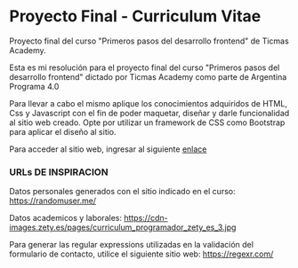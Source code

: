 # Proyecto Final - Curriculum Vitae 
Proyecto final del curso "Primeros pasos del desarrollo frontend" de Ticmas Academy.

Esta es mi resolución para el proyecto final del curso "Primeros pasos del desarrollo frontend" dictado por Ticmas Academy como parte de Argentina Programa 4.0

Para llevar a cabo el mismo aplique los conocimientos adquiridos de HTML, Css y Javascript con el fin de poder maquetar, diseñar y darle funcionalidad al sitio web creado. Opte por utilizar un framework de CSS como Bootstrap para aplicar el diseño al sitio.

Para acceder al sitio web, ingresar al siguiente [enlace](https://nachob14.github.io/proyectofinal-ticmas-CV/)
### URLs DE INSPIRACION

Datos personales generados con el sitio indicado en el curso: https://randomuser.me/

Datos academicos y laborales: https://cdn-images.zety.es/pages/curriculum_programador_zety_es_3.jpg

Para generar las regular expressions utilizadas en la validación del formulario de contacto, utilice el siguiente sitio web: https://regexr.com/
